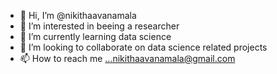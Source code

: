 - 👋 Hi, I’m @nikithaavanamala
- 👀 I’m interested in beeing a researcher
- 🌱 I’m currently learning data science
- 💞️ I’m looking to collaborate on data science related projects
- 📫 How to reach me ...nikithaavanamala@gmail.com

<!---
nikithaavanamala/nikithaavanamala is a ✨ special ✨ repository because its `README.md` (this file) appears on your GitHub profile.
You can click the Preview link to take a look at your changes.
--->
